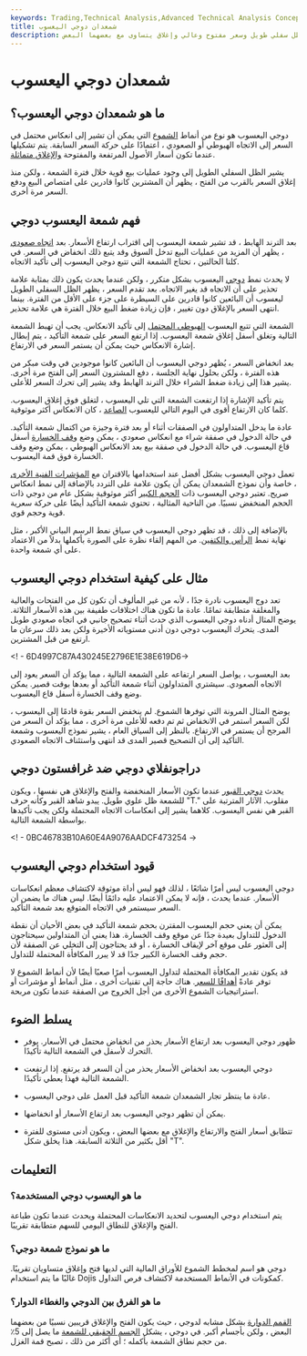 ```yaml
---
keywords: Trading,Technical Analysis,Advanced Technical Analysis Concepts
title: شمعدان دوجي اليعسوب
description: دوجي اليعسوب هو نمط شمعدان يشير إلى انعكاس محتمل للسعر. تتكون الشمعة من ظل سفلي طويل وسعر مفتوح وعالي وإغلاق يتساوى مع بعضهما البعض.
---
```


# شمعدان دوجي اليعسوب
## ما هو شمعدان دوجي اليعسوب؟

دوجي اليعسوب هو نوع من أنماط [الشموع](/candlestick) التي يمكن أن تشير إلى انعكاس محتمل في السعر إلى الاتجاه الهبوطي أو الصعودي ، اعتمادًا على حركة السعر السابقة. يتم تشكيلها عندما تكون أسعار الأصول المرتفعة والمفتوحة [والإغلاق متماثلة](/closingprice).

يشير الظل السفلي الطويل إلى وجود عمليات بيع قوية خلال فترة الشمعة ، ولكن منذ إغلاق السعر بالقرب من الفتح ، يظهر أن المشترين كانوا قادرين على امتصاص البيع ودفع السعر مرة أخرى.

## فهم شمعة اليعسوب دوجي

بعد الترند الهابط ، قد تشير شمعة اليعسوب إلى اقتراب ارتفاع الأسعار. بعد [اتجاه صعودي](/uptrend) ، يظهر أن المزيد من عمليات البيع تدخل السوق وقد يتبع ذلك انخفاض في السعر. في كلتا الحالتين ، تحتاج الشمعة التي تتبع دوجي اليعسوب إلى تأكيد الاتجاه.

لا يحدث نمط [دوجي](/doji) اليعسوب بشكل متكرر ، ولكن عندما يحدث يكون ذلك بمثابة علامة تحذير على أن الاتجاه قد يغير الاتجاه. بعد تقدم السعر ، يظهر الظل السفلي الطويل ليعسوب أن البائعين كانوا قادرين على السيطرة على جزء على الأقل من الفترة. بينما انتهى السعر بالإغلاق دون تغيير ، فإن زيادة ضغط البيع خلال الفترة هي علامة تحذير.

الشمعة التي تتبع اليعسوب [الهبوطي المحتمل](/bear) إلى تأكيد الانعكاس. يجب أن تهبط الشمعة التالية وتغلق أسفل إغلاق شمعة اليعسوب. إذا ارتفع السعر على شمعة التأكيد ، يتم إبطال إشارة الانعكاس حيث يمكن أن يستمر السعر في الارتفاع.

بعد انخفاض السعر ، يُظهر دوجي اليعسوب أن البائعين كانوا موجودين في وقت مبكر من هذه الفترة ، ولكن بحلول نهاية الجلسة ، دفع المشترون السعر إلى الفتح مرة أخرى. يشير هذا إلى زيادة ضغط الشراء خلال الترند الهابط وقد يشير إلى تحرك السعر للأعلى.

يتم تأكيد الإشارة إذا ارتفعت الشمعة التي تلي اليعسوب ، لتغلق فوق إغلاق اليعسوب. كلما كان الارتفاع أقوى في اليوم التالي لليعسوب [الصاعد](/bull) ، كان الانعكاس أكثر موثوقية.

عادة ما يدخل المتداولون في الصفقات أثناء أو بعد فترة وجيزة من اكتمال شمعة التأكيد. في حالة الدخول في صفقة شراء مع انعكاس صعودي ، يمكن وضع [وقف الخسارة](/stop-lossorder) أسفل قاع اليعسوب. في حالة الدخول في صفقة بيع بعد الانعكاس الهبوطي ، يمكن وضع وقف الخسارة فوق قمة اليعسوب.

تعمل دوجي اليعسوب بشكل أفضل عند استخدامها بالاقتران مع [المؤشرات الفنية الأخرى](/technicalindicator) ، خاصة وأن نموذج الشمعدان يمكن أن يكون علامة على التردد بالإضافة إلى نمط انعكاس صريح. تعتبر دوجي اليعسوب ذات [الحجم الكبير](/volume) أكثر موثوقية بشكل عام من دوجي ذات الحجم المنخفض نسبيًا. من الناحية المثالية ، تحتوي شمعة التأكيد أيضًا على حركة سعرية قوية وحجم قوي.

بالإضافة إلى ذلك ، قد تظهر دوجي اليعسوب في سياق نمط الرسم البياني الأكبر ، مثل نهاية نمط [الرأس والكتفين](/head-shoulders). من المهم إلقاء نظرة على الصورة بأكملها بدلاً من الاعتماد على أي شمعة واحدة.

## مثال على كيفية استخدام دوجي اليعسوب

تعد دوج اليعسوب نادرة جدًا ، لأنه من غير المألوف أن تكون كل من الفتحات والعالية والمغلقة متطابقة تمامًا. عادة ما تكون هناك اختلافات طفيفة بين هذه الأسعار الثلاثة. يوضح المثال أدناه دوجي اليعسوب الذي حدث أثناء تصحيح جانبي في اتجاه صعودي طويل المدى. يتحرك اليعسوب دوجي دون أدنى مستوياته الأخيرة ولكن بعد ذلك سرعان ما ارتفع من قبل المشترين.

<! - 6D4997C87A430245E2796E1E38E619D6->

بعد اليعسوب ، يواصل السعر ارتفاعه على الشمعة التالية ، مما يؤكد أن السعر يعود إلى الاتجاه الصعودي. سيشتري المتداولون أثناء شمعة التأكيد أو بعدها بوقت قصير. يمكن وضع وقف الخسارة أسفل قاع اليعسوب.

يوضح المثال المرونة التي توفرها الشموع. لم ينخفض السعر بقوة قادمًا إلى اليعسوب ، لكن السعر استمر في الانخفاض ثم تم دفعه للأعلى مرة أخرى ، مما يؤكد أن السعر من المرجح أن يستمر في الارتفاع. بالنظر إلى السياق العام ، يشير نموذج اليعسوب وشمعة التأكيد إلى أن التصحيح قصير المدى قد انتهى واستئناف الاتجاه الصعودي.

## دراجونفلاي دوجي ضد غرافستون دوجي

يحدث [دوجي القبور](/gravestone-doji) عندما تكون الأسعار المنخفضة والفتح والإغلاق هي نفسها ، ويكون للشمعة ظل علوي طويل. يبدو شاهد القبر وكأنه حرف "T." مقلوب. الآثار المترتبة على القبر هي نفس اليعسوب. كلاهما يشير إلى انعكاسات الاتجاه المحتملة ولكن يجب تأكيدها بواسطة الشمعة التالية.

<! - 0BC46783B10A60E4A9076AADCF473254 ->

## قيود استخدام دوجي اليعسوب

دوجي اليعسوب ليس أمرًا شائعًا ، لذلك فهو ليس أداة موثوقة لاكتشاف معظم انعكاسات الأسعار. عندما يحدث ، فإنه لا يمكن الاعتماد عليه دائمًا أيضًا. ليس هناك ما يضمن أن السعر سيستمر في الاتجاه المتوقع بعد شمعة التأكيد.

يمكن أن يعني حجم اليعسوب المقترن بحجم شمعة التأكيد في بعض الأحيان أن نقطة الدخول للتداول بعيدة جدًا عن موقع وقف الخسارة. هذا يعني أن المتداولين سيحتاجون إلى العثور على موقع آخر لإيقاف الخسارة ، أو قد يحتاجون إلى التخلي عن الصفقة لأن حجم وقف الخسارة الكبير جدًا قد لا يبرر المكافأة المحتملة للتداول.

قد يكون تقدير المكافأة المحتملة لتداول اليعسوب أمرًا صعبًا أيضًا لأن أنماط الشموع لا توفر عادةً [أهدافًا للسعر](/profit-target). هناك حاجة إلى تقنيات أخرى ، مثل أنماط أو مؤشرات أو استراتيجيات الشموع الأخرى من أجل الخروج من الصفقة عندما تكون مربحة.

## يسلط الضوء

- ظهور دوجي اليعسوب بعد ارتفاع الأسعار يحذر من انخفاض محتمل في الأسعار. يوفر التحرك لأسفل في الشمعة التالية تأكيدًا.

- دوجي اليعسوب بعد انخفاض الأسعار يحذر من أن السعر قد يرتفع. إذا ارتفعت الشمعة التالية فهذا يعطي تأكيدًا.

- عادة ما ينتظر تجار الشمعدان شمعة التأكيد قبل العمل على دوجي اليعسوب.

- يمكن أن تظهر دوجي اليعسوب بعد ارتفاع الأسعار أو انخفاضها.

- تتطابق أسعار الفتح والارتفاع والإغلاق مع بعضها البعض ، ويكون أدنى مستوى للفترة أقل بكثير من الثلاثة السابقة. هذا يخلق شكل "T".

## التعليمات

### ما هو اليعسوب دوجي المستخدمة؟

يتم استخدام دوجي اليعسوب لتحديد الانعكاسات المحتملة ويحدث عندما تكون طباعة الفتح والإغلاق للنطاق اليومي للسهم متطابقة تقريبًا.

### ما هو نموذج شمعة دوجي؟

دوجي هو اسم لمخطط الشموع للأوراق المالية التي لديها فتح وإغلاق متساويان تقريبًا. غالبًا ما يتم استخدام Dojis كمكونات في الأنماط المستخدمة لاكتشاف فرص التداول.

### ما هو الفرق بين الدوجي والغطاء الدوار؟

[القمم الدوارة](/spinning-top) بشكل مشابه لدوجي ، حيث يكون الفتح والإغلاق قريبين نسبيًا من بعضهما البعض ، ولكن بأجسام أكبر. في دوجي ، يشكل [الجسم الحقيقي للشمعة](/realbody) ما يصل إلى 5٪ من حجم نطاق الشمعة بأكمله ؛ أي أكثر من ذلك ، تصبح قمة الغزل.

